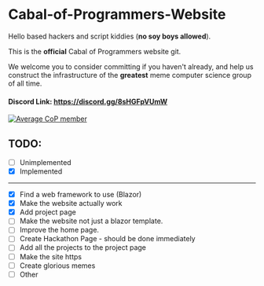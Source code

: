# Cabal-of-Programmers-Website

Hello based hackers and script kiddies (**no soy boys allowed**). 

This is the **official** Cabal of Programmers website git.

We welcome you to consider committing if you haven't already, and help us construct the
infrastructure of the **greatest** meme computer science group of all time.

#### Discord Link: https://discord.gg/8sHGFpVUmW

[![Average CoP member](https://www.memeatlas.com/images/pepeThumbnails/pepe-fancy-smoking-cigar-served-by-seething-wojak-thumbnail.jpg)](https://discord.gg/8sHGFpVUmW)

## TODO:

* [ ] Unimplemented
* [X] Implemented

---

* [X] Find a web framework to use (Blazor)
* [X] Make the website actually work
* [X] Add project page
* [ ] Make the website not just a blazor template.
* [ ] Improve the home page.
* [ ] Create Hackathon Page - should be done immediately
* [ ] Add all the projects to the project page
* [ ] Make the site https
* [ ] Create glorious memes
* [ ] Other
